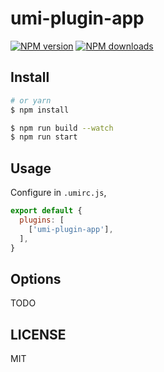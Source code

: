 # umi-plugin-app

[![NPM version](https://img.shields.io/npm/v/@asany/umi-plugin-app.svg?style=flat)](https://npmjs.org/package/@asany/umi-plugin-app)
[![NPM downloads](http://img.shields.io/npm/dm/@asany/umi-plugin-app.svg?style=flat)](https://npmjs.org/package/@asany/umi-plugin-app)



## Install

```bash
# or yarn
$ npm install
```

```bash
$ npm run build --watch
$ npm run start
```

## Usage

Configure in `.umirc.js`,

```js
export default {
  plugins: [
    ['umi-plugin-app'],
  ],
}
```

## Options

TODO

## LICENSE

MIT
